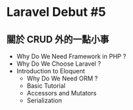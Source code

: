 # Laravel Debut #5

## 關於 CRUD 外的一點小事

* Why Do We Need Framework in PHP ?
* Why Do We Choose Laravel ?
* Introduction to Eloquent
	* Why Do We Need ORM ?
    * Basic Tutorial
	* Accessors and Mutators
	* Serialization
